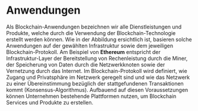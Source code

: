 # Anwendungen

Als Blockchain-Anwendungen bezeichnen wir alle Dienstleistungen und Produkte, welche durch die Verwendung der Blockchain-Technologie erstellt werden können. Wie in der Abbildung ersichtlich ist, basieren solche Anwendungen auf der gewählten Infrastruktur sowie dem jeweiligen Blockchain-Protokoll. Am Beispiel von **Ethereum** entspricht der Infrastruktur-Layer der Bereitstellung von Rechenleistung durch die Miner, der Speicherung von Daten durch die Netzwerkknoten sowie der Vernetzung durch das Internet. Im Blockchain-Protokoll wird definiert, wie Zugang und Privatsphäre im Netzwerk geregelt sind und wie das Netzwerk zu einer Übereinstimmung bezüglich der stattgefundenen Transaktionen kommt \(Konsensus-Algorithmus\). Aufbauend auf diesen Voraussetzungen können Unternehmen bestehende Plattformen nutzen, um Blockchain Services und Produkte zu erstellen.

### 

